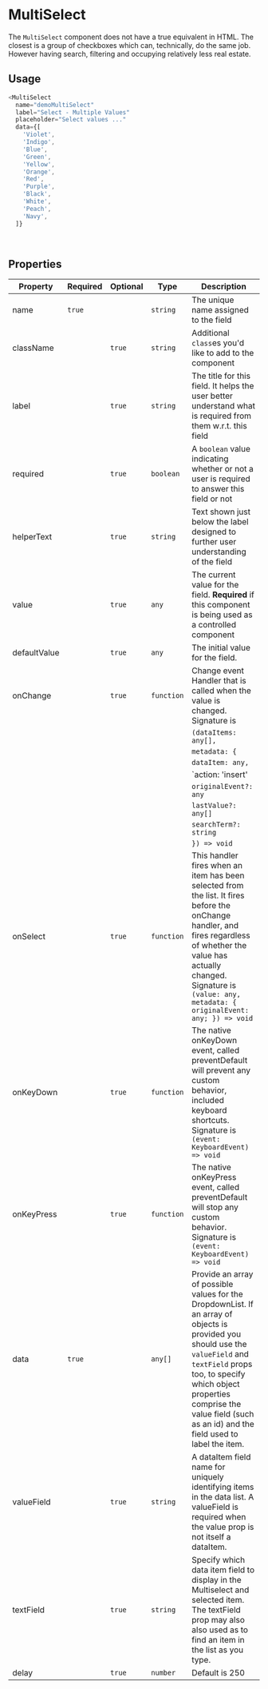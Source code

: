 # MultiSelect

The `MultiSelect` component does not have a true equivalent in HTML. The closest is a group of checkboxes which can, technically, do the same job. However having search, filtering and occupying relatively less real estate.

## Usage

```js
<MultiSelect
  name="demoMultiSelect"
  label="Select - Multiple Values"
  placeholder="Select values ..."
  data={[
    'Violet',
    'Indigo',
    'Blue',
    'Green',
    'Yellow',
    'Orange',
    'Red',
    'Purple',
    'Black',
    'White',
    'Peach',
    'Navy',
  ]}
```

<br />

## Properties

| Property     | Required | Optional | Type       | Description                                                                                                                                                                                                                                                               |
| ------------ | -------- | -------- | ---------- | ------------------------------------------------------------------------------------------------------------------------------------------------------------------------------------------------------------------------------------------------------------------------- |
| name         | `true`   |          | `string`   | The unique name assigned to the field                                                                                                                                                                                                                                     |
| className    |          | `true`   | `string`   | Additional `class`es you'd like to add to the component                                                                                                                                                                                                                   |
| label        |          | `true`   | `string`   | The title for this field. It helps the user better understand what is required from them w.r.t. this field                                                                                                                                                                |
| required     |          | `true`   | `boolean`  | A `boolean` value indicating whether or not a user is required to answer this field or not                                                                                                                                                                                |
| helperText   |          | `true`   | `string`   | Text shown just below the label designed to further user understanding of the field                                                                                                                                                                                       |
| value        |          | `true`   | `any`      | The current value for the field. **Required** if this component is being used as a controlled component                                                                                                                                                                   |
| defaultValue |          | `true`   | `any`      | The initial value for the field.                                                                                                                                                                                                                                          |
| onChange     |          | `true`   | `function` | Change event Handler that is called when the value is changed. Signature is                                                                                                                                                                                               |
|              |          |          |            | `(dataItems: any[],`                                                                                                                                                                                                                                                      |
|              |          |          |            | `metadata: {`                                                                                                                                                                                                                                                             |
|              |          |          |            | `dataItem: any,`                                                                                                                                                                                                                                                          |
|              |          |          |            | `action: 'insert' | 'remove',`                                                                                                                                                                                                                                            |
|              |          |          |            | `originalEvent?: any`                                                                                                                                                                                                                                                     |
|              |          |          |            | `lastValue?: any[]`                                                                                                                                                                                                                                                       |
|              |          |          |            | `searchTerm?: string`                                                                                                                                                                                                                                                     |
|              |          |          |            | `}) => void`                                                                                                                                                                                                                                                              |
| onSelect     |          | `true`   | `function` | This handler fires when an item has been selected from the list. It fires before the onChange handler, and fires regardless of whether the value has actually changed. Signature is `(value: any, metadata: { originalEvent: any; }) => void`                             |
| onKeyDown    |          | `true`   | `function` | The native onKeyDown event, called preventDefault will prevent any custom behavior, included keyboard shortcuts. Signature is `(event: KeyboardEvent) => void`                                                                                                            |
| onKeyPress   |          | `true`   | `function` | The native onKeyPress event, called preventDefault will stop any custom behavior. Signature is `(event: KeyboardEvent) => void`                                                                                                                                           |
| data         | `true`   |          | `any[]`    | Provide an array of possible values for the DropdownList. If an array of objects is provided you should use the `valueField` and `textField` props too, to specify which object properties comprise the value field (such as an id) and the field used to label the item. |
| valueField   |          | `true`   | `string`   | A dataItem field name for uniquely identifying items in the data list. A valueField is required when the value prop is not itself a dataItem.                                                                                                                             |
| textField    |          | `true`   | `string`   | Specify which data item field to display in the Multiselect and selected item. The textField prop may also also used as to find an item in the list as you type.                                                                                                          |
| delay        |          | `true`   | `number`   | Default is 250                                                                                                                                                                                                                                                            |
